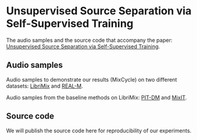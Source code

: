 # Unsupervised Source Separation via Self-Supervised Training
The audio samples and the source code that accompany the paper: [Unsupervised Source Separation via Self-Supervised Training](https://arxiv.org/abs/2202.03875).

## Audio samples
Audio samples to demonstrate our results (MixCycle) on two different datasets: [LibriMix](https://nbviewer.org/github/ertug/MixCycle/blob/main/notebooks/AudioSamples-LibriMix.ipynb) and [REAL-M](https://nbviewer.org/github/ertug/MixCycle/blob/main/notebooks/AudioSamples-REAL-M.ipynb).

Audio samples from the baseline methods on LibriMix: [PIT-DM](https://nbviewer.org/github/ertug/MixCycle/blob/main/notebooks/AudioSamples-LibriMix-PIT-DM.ipynb) and [MixIT](https://nbviewer.org/github/ertug/MixCycle/blob/main/notebooks/AudioSamples-LibriMix-MixIT.ipynb).

## Source code
We will publish the source code here for reproducibility of our experiments.
